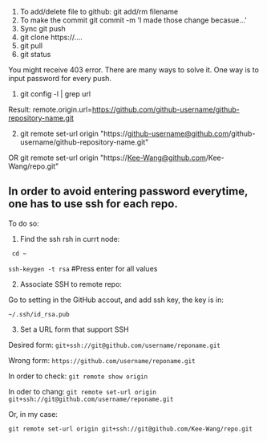 1. To add/delete file to github:
git add/rm  filename
2. To  make the commit
git commit -m 'I made those change becasue...'
3. Sync
git push
4. git clone https://....
5. git pull
6. git status


You might receive 403 error. There are many ways to solve it. One way is to input password for every push.

1. git config -l | grep url

Result: remote.origin.url=https://github.com/github-username/github-repository-name.git

2. git remote set-url origin "https://github-username@github.com/github-username/github-repository-name.git"

OR git remote set-url origin "https://Kee-Wang@github.com/Kee-Wang/repo.git"


## In order to avoid entering password everytime, one has to use ssh for each repo.
To do so:

1. Find the ssh rsh in currt node:

` cd ~`

`ssh-keygen -t rsa`    #Press enter for all values

2. Associate SSH to remote repo:

Go to setting in the GitHub accout, and add ssh key, the key is in:

`~/.ssh/id_rsa.pub`

3. Set a URL form that support SSH

Desired form: `git+ssh://git@github.com/username/reponame.git`

Wrong form: `https://github.com/username/reponame.git`

In order to check: `git remote show origin`

In oder to chang: `git remote set-url origin git+ssh://git@github.com/username/reponame.git`

Or, in my case: 

`git remote set-url origin git+ssh://git@github.com/Kee-Wang/repo.git`
